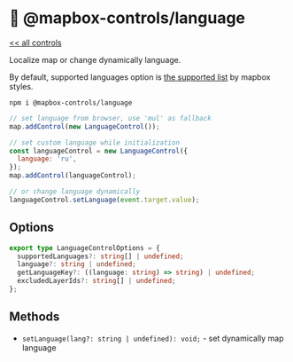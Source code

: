 # 📖 @mapbox-controls/language

[<< all controls](/README.md)

Localize map or change dynamically language.

By default, supported languages option is [the supported list](https://docs.mapbox.com/data/tilesets/reference/mapbox-streets-v8/#common-fields) by mapbox styles.

```
npm i @mapbox-controls/language
```

```js
// set language from browser, use 'mul' as fallback
map.addControl(new LanguageControl());

// set custom language while initialization
const languageControl = new LanguageControl({
  language: 'ru',
});
map.addControl(languageControl);

// or change language dynamically
languageControl.setLanguage(event.target.value);
```

## Options

```ts
export type LanguageControlOptions = {
  supportedLanguages?: string[] | undefined;
  language?: string | undefined;
  getLanguageKey?: ((language: string) => string) | undefined;
  excludedLayerIds?: string[] | undefined;
};
```

## Methods

- `setLanguage(lang?: string | undefined): void;` - set dynamically map language